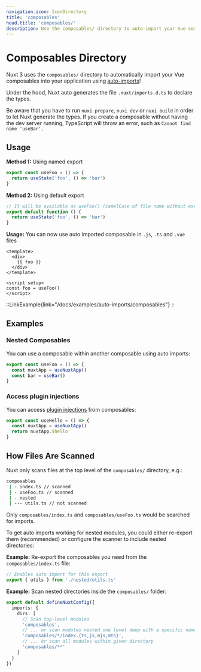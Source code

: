 ```yaml
---
navigation.icon: IconDirectory
title: 'composables'
head.title: 'composables/'
description: Use the composables/ directory to auto-import your Vue composables into your application.
---
```


# Composables Directory

Nuxt 3 uses the `composables/` directory to automatically import your Vue composables into your application using [auto-imports](/docs/guide/concepts/auto-imports)!

Under the hood, Nuxt auto generates the file `.nuxt/imports.d.ts` to declare the types.

Be aware that you have to run `nuxi prepare`, `nuxi dev` or `nuxi build` in order to let Nuxt generate the types. If you create a composable without having the dev server running, TypeScript will throw an error, such as `Cannot find name 'useBar'.`

## Usage

**Method 1:** Using named export

```js [composables/useFoo.ts]
export const useFoo = () => {
  return useState('foo', () => 'bar')
}
```

**Method 2:** Using default export

```js [composables/use-foo.ts or composables/useFoo.ts]
// It will be available as useFoo() (camelCase of file name without extension)
export default function () {
  return useState('foo', () => 'bar')
}
```

**Usage:** You can now use auto imported composable in `.js`, `.ts` and `.vue` files

```vue [app.vue]
<template>
  <div>
    {{ foo }}
  </div>
</template>

<script setup>
const foo = useFoo()
</script>
```

::LinkExample{link="/docs/examples/auto-imports/composables"}
::

## Examples

### Nested Composables

You can use a composable within another composable using auto imports:

```js [composables/test.ts]
export const useFoo = () => {
  const nuxtApp = useNuxtApp()
  const bar = useBar()
}
```

### Access plugin injections

You can access [plugin injections](/docs/guide/directory-structure/plugins#automatically-providing-helpers) from composables:

```js [composables/test.ts]
export const useHello = () => {
  const nuxtApp = useNuxtApp()
  return nuxtApp.$hello
}
```

## How Files Are Scanned

Nuxt only scans files at the top level of the `composables/` directory, e.g.:

```bash
composables
 | - index.ts // scanned
 | - useFoo.ts // scanned
 | - nested
 | --- utils.ts // not scanned
```

Only `composables/index.ts` and `composables/useFoo.ts` would be searched for imports.

To get auto imports working for nested modules, you could either re-export them (recommended) or configure the scanner to include nested directories:

**Example:** Re-export the composables you need from the `composables/index.ts` file:

```ts [composables/index.ts]
// Enables auto import for this export
export { utils } from './nested/utils.ts'
```

**Example:** Scan nested directories inside the `composables/` folder:

```ts [nuxt.config.ts]
export default defineNuxtConfig({
  imports: {
    dirs: [
      // Scan top-level modules
      'composables',
      // ... or scan modules nested one level deep with a specific name and file extension
      'composables/*/index.{ts,js,mjs,mts}',
      // ... or scan all modules within given directory
      'composables/**'
    ]
  }
})
```
